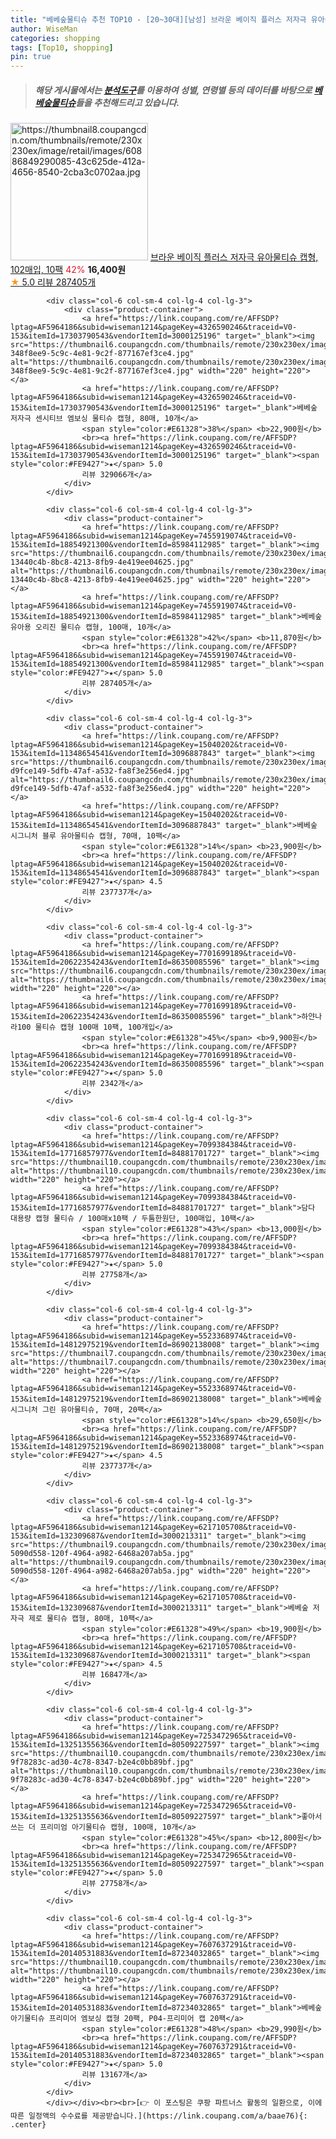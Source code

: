 ```yaml
---
title: "베베숲물티슈 추천 TOP10 - [20~30대][남성] 브라운 베이직 플러스 저자극 유아물티슈 캡형, 102매입, 10팩"
author: WiseMan
categories: shopping
tags: [Top10, shopping]
pin: true
---
```


> ##### 해당 게시물에서는 [**분석도구**](https://itemscout.io/)를 이용하여 **성별**, **연령별** 등의 데이터를 바탕으로 [**베베숲물티슈**](https://link.coupang.com/a/baae76)들을 추천해드리고 있습니다.
<div class="container"><div class="row">
            <div class="col-6 col-sm-4 col-lg-4 col-lg-3">
                <div class="product-container">
                    <a href="https://link.coupang.com/re/AFFSDP?lptag=AF5964186&subid=wiseman1214&pageKey=7634899524&traceid=V0-153&itemId=15759665651&vendorItemId=82973145231" target="_blank"><img src="https://thumbnail8.coupangcdn.com/thumbnails/remote/230x230ex/image/retail/images/60886849290085-43c625de-412a-4656-8540-2cba3c0702aa.jpg" alt="https://thumbnail8.coupangcdn.com/thumbnails/remote/230x230ex/image/retail/images/60886849290085-43c625de-412a-4656-8540-2cba3c0702aa.jpg" width="220" height="220"></a>
                    <a href="https://link.coupang.com/re/AFFSDP?lptag=AF5964186&subid=wiseman1214&pageKey=7634899524&traceid=V0-153&itemId=15759665651&vendorItemId=82973145231" target="_blank">브라운 베이직 플러스 저자극 유아물티슈 캡형, 102매입, 10팩</a>
                    <span style="color:#E61328">42%</span> <b>16,400원</b>
                    <br><a href="https://link.coupang.com/re/AFFSDP?lptag=AF5964186&subid=wiseman1214&pageKey=7634899524&traceid=V0-153&itemId=15759665651&vendorItemId=82973145231" target="_blank"><span style="color:#FE9427">★</span> 5.0
                    리뷰 287405개</a>
                </div>
            </div>
            
            <div class="col-6 col-sm-4 col-lg-4 col-lg-3">
                <div class="product-container">
                    <a href="https://link.coupang.com/re/AFFSDP?lptag=AF5964186&subid=wiseman1214&pageKey=4326590246&traceid=V0-153&itemId=17303790543&vendorItemId=3000125196" target="_blank"><img src="https://thumbnail6.coupangcdn.com/thumbnails/remote/230x230ex/image/retail/images/1507059134542032-348f8ee9-5c9c-4e81-9c2f-877167ef3ce4.jpg" alt="https://thumbnail6.coupangcdn.com/thumbnails/remote/230x230ex/image/retail/images/1507059134542032-348f8ee9-5c9c-4e81-9c2f-877167ef3ce4.jpg" width="220" height="220"></a>
                    <a href="https://link.coupang.com/re/AFFSDP?lptag=AF5964186&subid=wiseman1214&pageKey=4326590246&traceid=V0-153&itemId=17303790543&vendorItemId=3000125196" target="_blank">베베숲 저자극 센시티브 엠보싱 물티슈 캡형, 80매, 10개</a>
                    <span style="color:#E61328">38%</span> <b>22,900원</b>
                    <br><a href="https://link.coupang.com/re/AFFSDP?lptag=AF5964186&subid=wiseman1214&pageKey=4326590246&traceid=V0-153&itemId=17303790543&vendorItemId=3000125196" target="_blank"><span style="color:#FE9427">★</span> 5.0
                    리뷰 329066개</a>
                </div>
            </div>
            
            <div class="col-6 col-sm-4 col-lg-4 col-lg-3">
                <div class="product-container">
                    <a href="https://link.coupang.com/re/AFFSDP?lptag=AF5964186&subid=wiseman1214&pageKey=7455919074&traceid=V0-153&itemId=18854921300&vendorItemId=85984112985" target="_blank"><img src="https://thumbnail6.coupangcdn.com/thumbnails/remote/230x230ex/image/retail/images/5129822575956610-13440c4b-8bc8-4213-8fb9-4e419ee04625.jpg" alt="https://thumbnail6.coupangcdn.com/thumbnails/remote/230x230ex/image/retail/images/5129822575956610-13440c4b-8bc8-4213-8fb9-4e419ee04625.jpg" width="220" height="220"></a>
                    <a href="https://link.coupang.com/re/AFFSDP?lptag=AF5964186&subid=wiseman1214&pageKey=7455919074&traceid=V0-153&itemId=18854921300&vendorItemId=85984112985" target="_blank">베베숲 유아용 오리진 물티슈 캡형, 100매, 10개</a>
                    <span style="color:#E61328">42%</span> <b>11,870원</b>
                    <br><a href="https://link.coupang.com/re/AFFSDP?lptag=AF5964186&subid=wiseman1214&pageKey=7455919074&traceid=V0-153&itemId=18854921300&vendorItemId=85984112985" target="_blank"><span style="color:#FE9427">★</span> 5.0
                    리뷰 287405개</a>
                </div>
            </div>
            
            <div class="col-6 col-sm-4 col-lg-4 col-lg-3">
                <div class="product-container">
                    <a href="https://link.coupang.com/re/AFFSDP?lptag=AF5964186&subid=wiseman1214&pageKey=15040202&traceid=V0-153&itemId=11348654541&vendorItemId=3096887843" target="_blank"><img src="https://thumbnail6.coupangcdn.com/thumbnails/remote/230x230ex/image/retail/images/4376172412418215-d9fce149-5dfb-47af-a532-fa8f3e256ed4.jpg" alt="https://thumbnail6.coupangcdn.com/thumbnails/remote/230x230ex/image/retail/images/4376172412418215-d9fce149-5dfb-47af-a532-fa8f3e256ed4.jpg" width="220" height="220"></a>
                    <a href="https://link.coupang.com/re/AFFSDP?lptag=AF5964186&subid=wiseman1214&pageKey=15040202&traceid=V0-153&itemId=11348654541&vendorItemId=3096887843" target="_blank">베베숲 시그니처 블루 유아물티슈 캡형, 70매, 10팩</a>
                    <span style="color:#E61328">14%</span> <b>23,900원</b>
                    <br><a href="https://link.coupang.com/re/AFFSDP?lptag=AF5964186&subid=wiseman1214&pageKey=15040202&traceid=V0-153&itemId=11348654541&vendorItemId=3096887843" target="_blank"><span style="color:#FE9427">★</span> 4.5
                    리뷰 237737개</a>
                </div>
            </div>
            
            <div class="col-6 col-sm-4 col-lg-4 col-lg-3">
                <div class="product-container">
                    <a href="https://link.coupang.com/re/AFFSDP?lptag=AF5964186&subid=wiseman1214&pageKey=7701699189&traceid=V0-153&itemId=20622354243&vendorItemId=86350085596" target="_blank"><img src="https://thumbnail6.coupangcdn.com/thumbnails/remote/230x230ex/image/vendor_inventory/3f87/a54d7c66cbf5730f71f4366de60e874ffd5d61ab4f04ec1407b514868e38.jpg" alt="https://thumbnail6.coupangcdn.com/thumbnails/remote/230x230ex/image/vendor_inventory/3f87/a54d7c66cbf5730f71f4366de60e874ffd5d61ab4f04ec1407b514868e38.jpg" width="220" height="220"></a>
                    <a href="https://link.coupang.com/re/AFFSDP?lptag=AF5964186&subid=wiseman1214&pageKey=7701699189&traceid=V0-153&itemId=20622354243&vendorItemId=86350085596" target="_blank">하얀나라100 물티슈 캡형 100매 10팩, 100개입</a>
                    <span style="color:#E61328">45%</span> <b>9,900원</b>
                    <br><a href="https://link.coupang.com/re/AFFSDP?lptag=AF5964186&subid=wiseman1214&pageKey=7701699189&traceid=V0-153&itemId=20622354243&vendorItemId=86350085596" target="_blank"><span style="color:#FE9427">★</span> 5.0
                    리뷰 2342개</a>
                </div>
            </div>
            
            <div class="col-6 col-sm-4 col-lg-4 col-lg-3">
                <div class="product-container">
                    <a href="https://link.coupang.com/re/AFFSDP?lptag=AF5964186&subid=wiseman1214&pageKey=7099384384&traceid=V0-153&itemId=17716857977&vendorItemId=84881701727" target="_blank"><img src="https://thumbnail10.coupangcdn.com/thumbnails/remote/230x230ex/image/vendor_inventory/3751/bb478ad4cc8025ff654f283230651ecf95cd0469f453639de1b68e925ab7.jpg" alt="https://thumbnail10.coupangcdn.com/thumbnails/remote/230x230ex/image/vendor_inventory/3751/bb478ad4cc8025ff654f283230651ecf95cd0469f453639de1b68e925ab7.jpg" width="220" height="220"></a>
                    <a href="https://link.coupang.com/re/AFFSDP?lptag=AF5964186&subid=wiseman1214&pageKey=7099384384&traceid=V0-153&itemId=17716857977&vendorItemId=84881701727" target="_blank">담다 대용량 캡형 물티슈 / 100매x10팩 / 두툼한원단, 100매입, 10팩</a>
                    <span style="color:#E61328">43%</span> <b>13,000원</b>
                    <br><a href="https://link.coupang.com/re/AFFSDP?lptag=AF5964186&subid=wiseman1214&pageKey=7099384384&traceid=V0-153&itemId=17716857977&vendorItemId=84881701727" target="_blank"><span style="color:#FE9427">★</span> 5.0
                    리뷰 27758개</a>
                </div>
            </div>
            
            <div class="col-6 col-sm-4 col-lg-4 col-lg-3">
                <div class="product-container">
                    <a href="https://link.coupang.com/re/AFFSDP?lptag=AF5964186&subid=wiseman1214&pageKey=5523368974&traceid=V0-153&itemId=14812975219&vendorItemId=86902138008" target="_blank"><img src="https://thumbnail7.coupangcdn.com/thumbnails/remote/230x230ex/image/vendor_inventory/0b8b/7849b14a85759378bf24ac47a17a31f15f36102c7ffc2d9a3b4ad585c598.jpg" alt="https://thumbnail7.coupangcdn.com/thumbnails/remote/230x230ex/image/vendor_inventory/0b8b/7849b14a85759378bf24ac47a17a31f15f36102c7ffc2d9a3b4ad585c598.jpg" width="220" height="220"></a>
                    <a href="https://link.coupang.com/re/AFFSDP?lptag=AF5964186&subid=wiseman1214&pageKey=5523368974&traceid=V0-153&itemId=14812975219&vendorItemId=86902138008" target="_blank">베베숲 시그니처 그린 유아물티슈, 70매, 20팩</a>
                    <span style="color:#E61328">14%</span> <b>29,650원</b>
                    <br><a href="https://link.coupang.com/re/AFFSDP?lptag=AF5964186&subid=wiseman1214&pageKey=5523368974&traceid=V0-153&itemId=14812975219&vendorItemId=86902138008" target="_blank"><span style="color:#FE9427">★</span> 4.5
                    리뷰 237737개</a>
                </div>
            </div>
            
            <div class="col-6 col-sm-4 col-lg-4 col-lg-3">
                <div class="product-container">
                    <a href="https://link.coupang.com/re/AFFSDP?lptag=AF5964186&subid=wiseman1214&pageKey=6217105708&traceid=V0-153&itemId=132309687&vendorItemId=3000213311" target="_blank"><img src="https://thumbnail9.coupangcdn.com/thumbnails/remote/230x230ex/image/retail/images/461787211900103-5090d558-120f-4964-a982-6468a207ab5a.jpg" alt="https://thumbnail9.coupangcdn.com/thumbnails/remote/230x230ex/image/retail/images/461787211900103-5090d558-120f-4964-a982-6468a207ab5a.jpg" width="220" height="220"></a>
                    <a href="https://link.coupang.com/re/AFFSDP?lptag=AF5964186&subid=wiseman1214&pageKey=6217105708&traceid=V0-153&itemId=132309687&vendorItemId=3000213311" target="_blank">베베숲 저자극 제로 물티슈 캡형, 80매, 10팩</a>
                    <span style="color:#E61328">49%</span> <b>19,900원</b>
                    <br><a href="https://link.coupang.com/re/AFFSDP?lptag=AF5964186&subid=wiseman1214&pageKey=6217105708&traceid=V0-153&itemId=132309687&vendorItemId=3000213311" target="_blank"><span style="color:#FE9427">★</span> 4.5
                    리뷰 16847개</a>
                </div>
            </div>
            
            <div class="col-6 col-sm-4 col-lg-4 col-lg-3">
                <div class="product-container">
                    <a href="https://link.coupang.com/re/AFFSDP?lptag=AF5964186&subid=wiseman1214&pageKey=7253472965&traceid=V0-153&itemId=13251355636&vendorItemId=80509227597" target="_blank"><img src="https://thumbnail10.coupangcdn.com/thumbnails/remote/230x230ex/image/retail/images/8314399249703024-9f78283c-ad30-4c78-8347-b2e4c0bb89bf.jpg" alt="https://thumbnail10.coupangcdn.com/thumbnails/remote/230x230ex/image/retail/images/8314399249703024-9f78283c-ad30-4c78-8347-b2e4c0bb89bf.jpg" width="220" height="220"></a>
                    <a href="https://link.coupang.com/re/AFFSDP?lptag=AF5964186&subid=wiseman1214&pageKey=7253472965&traceid=V0-153&itemId=13251355636&vendorItemId=80509227597" target="_blank">좋아서쓰는 더 프리미엄 아기물티슈 캡형, 100매, 10개</a>
                    <span style="color:#E61328">45%</span> <b>12,800원</b>
                    <br><a href="https://link.coupang.com/re/AFFSDP?lptag=AF5964186&subid=wiseman1214&pageKey=7253472965&traceid=V0-153&itemId=13251355636&vendorItemId=80509227597" target="_blank"><span style="color:#FE9427">★</span> 5.0
                    리뷰 27758개</a>
                </div>
            </div>
            
            <div class="col-6 col-sm-4 col-lg-4 col-lg-3">
                <div class="product-container">
                    <a href="https://link.coupang.com/re/AFFSDP?lptag=AF5964186&subid=wiseman1214&pageKey=7607637291&traceid=V0-153&itemId=20140531883&vendorItemId=87234032865" target="_blank"><img src="https://thumbnail10.coupangcdn.com/thumbnails/remote/230x230ex/image/vendor_inventory/8460/6268fb5c4db54bea0e520a3546b4121aa268dcce1987a3fb02498c3dde59.jpg" alt="https://thumbnail10.coupangcdn.com/thumbnails/remote/230x230ex/image/vendor_inventory/8460/6268fb5c4db54bea0e520a3546b4121aa268dcce1987a3fb02498c3dde59.jpg" width="220" height="220"></a>
                    <a href="https://link.coupang.com/re/AFFSDP?lptag=AF5964186&subid=wiseman1214&pageKey=7607637291&traceid=V0-153&itemId=20140531883&vendorItemId=87234032865" target="_blank">베베숲 아기물티슈 프리미어 엠보싱 캡형 20팩, P04-프리미어 캡 20팩</a>
                    <span style="color:#E61328">48%</span> <b>29,990원</b>
                    <br><a href="https://link.coupang.com/re/AFFSDP?lptag=AF5964186&subid=wiseman1214&pageKey=7607637291&traceid=V0-153&itemId=20140531883&vendorItemId=87234032865" target="_blank"><span style="color:#FE9427">★</span> 5.0
                    리뷰 13167개</a>
                </div>
            </div>
            </div></div><br><br>[👉 이 포스팅은 쿠팡 파트너스 활동의 일환으로, 이에 따른 일정액의 수수료를 제공받습니다.](https://link.coupang.com/a/baae76){: .center}